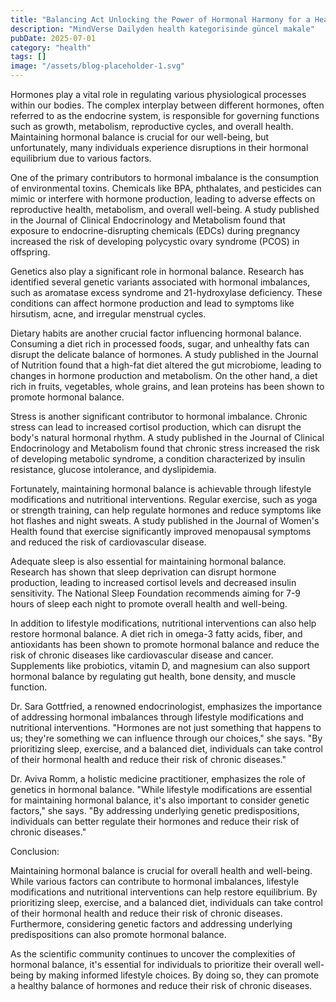 ```yaml
---
title: "Balancing Act Unlocking the Power of Hormonal Harmony for a Healthier, Happier You"
description: "MindVerse Dailyden health kategorisinde güncel makale"
pubDate: 2025-07-01
category: "health"
tags: []
image: "/assets/blog-placeholder-1.svg"
---
```


Hormones play a vital role in regulating various physiological processes within our bodies. The complex interplay between different hormones, often referred to as the endocrine system, is responsible for governing functions such as growth, metabolism, reproductive cycles, and overall health. Maintaining hormonal balance is crucial for our well-being, but unfortunately, many individuals experience disruptions in their hormonal equilibrium due to various factors.

One of the primary contributors to hormonal imbalance is the consumption of environmental toxins. Chemicals like BPA, phthalates, and pesticides can mimic or interfere with hormone production, leading to adverse effects on reproductive health, metabolism, and overall well-being. A study published in the Journal of Clinical Endocrinology and Metabolism found that exposure to endocrine-disrupting chemicals (EDCs) during pregnancy increased the risk of developing polycystic ovary syndrome (PCOS) in offspring.

Genetics also play a significant role in hormonal balance. Research has identified several genetic variants associated with hormonal imbalances, such as aromatase excess syndrome and 21-hydroxylase deficiency. These conditions can affect hormone production and lead to symptoms like hirsutism, acne, and irregular menstrual cycles.

Dietary habits are another crucial factor influencing hormonal balance. Consuming a diet rich in processed foods, sugar, and unhealthy fats can disrupt the delicate balance of hormones. A study published in the Journal of Nutrition found that a high-fat diet altered the gut microbiome, leading to changes in hormone production and metabolism. On the other hand, a diet rich in fruits, vegetables, whole grains, and lean proteins has been shown to promote hormonal balance.

Stress is another significant contributor to hormonal imbalance. Chronic stress can lead to increased cortisol production, which can disrupt the body's natural hormonal rhythm. A study published in the Journal of Clinical Endocrinology and Metabolism found that chronic stress increased the risk of developing metabolic syndrome, a condition characterized by insulin resistance, glucose intolerance, and dyslipidemia.

Fortunately, maintaining hormonal balance is achievable through lifestyle modifications and nutritional interventions. Regular exercise, such as yoga or strength training, can help regulate hormones and reduce symptoms like hot flashes and night sweats. A study published in the Journal of Women's Health found that exercise significantly improved menopausal symptoms and reduced the risk of cardiovascular disease.

Adequate sleep is also essential for maintaining hormonal balance. Research has shown that sleep deprivation can disrupt hormone production, leading to increased cortisol levels and decreased insulin sensitivity. The National Sleep Foundation recommends aiming for 7-9 hours of sleep each night to promote overall health and well-being.

In addition to lifestyle modifications, nutritional interventions can also help restore hormonal balance. A diet rich in omega-3 fatty acids, fiber, and antioxidants has been shown to promote hormonal balance and reduce the risk of chronic diseases like cardiovascular disease and cancer. Supplements like probiotics, vitamin D, and magnesium can also support hormonal balance by regulating gut health, bone density, and muscle function.

Dr. Sara Gottfried, a renowned endocrinologist, emphasizes the importance of addressing hormonal imbalances through lifestyle modifications and nutritional interventions. "Hormones are not just something that happens to us; they're something we can influence through our choices," she says. "By prioritizing sleep, exercise, and a balanced diet, individuals can take control of their hormonal health and reduce their risk of chronic diseases."

Dr. Aviva Romm, a holistic medicine practitioner, emphasizes the role of genetics in hormonal balance. "While lifestyle modifications are essential for maintaining hormonal balance, it's also important to consider genetic factors," she says. "By addressing underlying genetic predispositions, individuals can better regulate their hormones and reduce their risk of chronic diseases."

Conclusion:

Maintaining hormonal balance is crucial for overall health and well-being. While various factors can contribute to hormonal imbalances, lifestyle modifications and nutritional interventions can help restore equilibrium. By prioritizing sleep, exercise, and a balanced diet, individuals can take control of their hormonal health and reduce their risk of chronic diseases. Furthermore, considering genetic factors and addressing underlying predispositions can also promote hormonal balance.

As the scientific community continues to uncover the complexities of hormonal balance, it's essential for individuals to prioritize their overall well-being by making informed lifestyle choices. By doing so, they can promote a healthy balance of hormones and reduce their risk of chronic diseases.